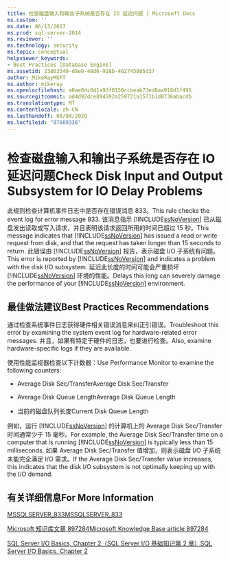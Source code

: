 ```yaml
---
title: 检查磁盘输入和输出子系统是否存在 IO 延迟问题 | Microsoft Docs
ms.custom: ''
ms.date: 06/13/2017
ms.prod: sql-server-2014
ms.reviewer: ''
ms.technology: security
ms.topic: conceptual
helpviewer_keywords:
- Best Practices [Database Engine]
ms.assetid: 23863340-d8e0-48d6-928b-462745885d37
author: MikeRayMSFT
ms.author: mikeray
ms.openlocfilehash: a0ae8dc0d1a93f8150ccbeab73ed8aa918d1f495
ms.sourcegitcommit: ad4d92dce894592a259721a1571b1d8736abacdb
ms.translationtype: MT
ms.contentlocale: zh-CN
ms.lasthandoff: 08/04/2020
ms.locfileid: "87689336"
---
```

# <a name="check-disk-input-and-output-subsystem-for-io-delay-problems"></a><span data-ttu-id="789ca-102">检查磁盘输入和输出子系统是否存在 IO 延迟问题</span><span class="sxs-lookup"><span data-stu-id="789ca-102">Check Disk Input and Output Subsystem for IO Delay Problems</span></span>
  <span data-ttu-id="789ca-103">此规则检查计算机事件日志中是否存在错误消息 833。</span><span class="sxs-lookup"><span data-stu-id="789ca-103">This rule checks the event log for error message 833.</span></span> <span data-ttu-id="789ca-104">该消息指示 [!INCLUDE[ssNoVersion](../../includes/ssnoversion-md.md)] 已从磁盘发出读取或写入请求，并且表明该请求返回所用的时间已超过 15 秒。</span><span class="sxs-lookup"><span data-stu-id="789ca-104">This message indicates that [!INCLUDE[ssNoVersion](../../includes/ssnoversion-md.md)] has issued a read or write request from disk, and that the request has taken longer than 15 seconds to return.</span></span> <span data-ttu-id="789ca-105">此错误由 [!INCLUDE[ssNoVersion](../../includes/ssnoversion-md.md)] 报告，表示磁盘 I/O 子系统有问题。</span><span class="sxs-lookup"><span data-stu-id="789ca-105">This error is reported by [!INCLUDE[ssNoVersion](../../includes/ssnoversion-md.md)] and indicates a problem with the disk I/O subsystem.</span></span> <span data-ttu-id="789ca-106">延迟此长度的时间可能会严重损坏 [!INCLUDE[ssNoVersion](../../includes/ssnoversion-md.md)] 环境的性能。</span><span class="sxs-lookup"><span data-stu-id="789ca-106">Delays this long can severely damage the performance of your [!INCLUDE[ssNoVersion](../../includes/ssnoversion-md.md)] environment.</span></span>  
  
## <a name="best-practices-recommendations"></a><span data-ttu-id="789ca-107">最佳做法建议</span><span class="sxs-lookup"><span data-stu-id="789ca-107">Best Practices Recommendations</span></span>  
 <span data-ttu-id="789ca-108">通过检查系统事件日志获得硬件相关错误消息来纠正引错误。</span><span class="sxs-lookup"><span data-stu-id="789ca-108">Troubleshoot this error by examining the system event log for hardware-related error messages.</span></span> <span data-ttu-id="789ca-109">并且，如果有特定于硬件的日志，也要进行检查。</span><span class="sxs-lookup"><span data-stu-id="789ca-109">Also, examine hardware-specific logs if they are available.</span></span>  
  
 <span data-ttu-id="789ca-110">使用性能监视器检查以下计数器：</span><span class="sxs-lookup"><span data-stu-id="789ca-110">Use Performance Monitor to examine the following counters:</span></span>  
  
-   <span data-ttu-id="789ca-111">Average Disk Sec/Transfer</span><span class="sxs-lookup"><span data-stu-id="789ca-111">Average Disk Sec/Transfer</span></span>  
  
-   <span data-ttu-id="789ca-112">Average Disk Queue Length</span><span class="sxs-lookup"><span data-stu-id="789ca-112">Average Disk Queue Length</span></span>  
  
-   <span data-ttu-id="789ca-113">当前的磁盘队列长度</span><span class="sxs-lookup"><span data-stu-id="789ca-113">Current Disk Queue Length</span></span>  
  
 <span data-ttu-id="789ca-114">例如，运行 [!INCLUDE[ssNoVersion](../../includes/ssnoversion-md.md)] 的计算机上的 Average Disk Sec/Transfer 时间通常少于 15 毫秒。</span><span class="sxs-lookup"><span data-stu-id="789ca-114">For example, the Average Disk Sec/Transfer time on a computer that is running [!INCLUDE[ssNoVersion](../../includes/ssnoversion-md.md)] is typically less than 15 milliseconds.</span></span> <span data-ttu-id="789ca-115">如果 Average Disk Sec/Transfer 值增加，则表示磁盘 I/O 子系统未能完全满足 I/O 需求。</span><span class="sxs-lookup"><span data-stu-id="789ca-115">If the Average Disk Sec/Transfer value increases, this indicates that the disk I/O subsystem is not optimally keeping up with the I/O demand.</span></span>  
  
## <a name="for-more-information"></a><span data-ttu-id="789ca-116">有关详细信息</span><span class="sxs-lookup"><span data-stu-id="789ca-116">For More Information</span></span>  
 [<span data-ttu-id="789ca-117">MSSQLSERVER_833</span><span class="sxs-lookup"><span data-stu-id="789ca-117">MSSQLSERVER_833</span></span>](../errors-events/mssqlserver-833-database-engine-error.md)  
  
 [<span data-ttu-id="789ca-118">Microsoft 知识库文章 897284</span><span class="sxs-lookup"><span data-stu-id="789ca-118">Microsoft Knowledge Base article 897284</span></span>](https://go.microsoft.com/fwlink/?linkid=117743)  
  
 <span data-ttu-id="789ca-119">[SQL Server I/O Basics, Chapter 2（SQL Server I/O 基础知识第 2 章）](/previous-versions/sql/sql-server-2005/administrator/cc917726(v=technet.10))</span><span class="sxs-lookup"><span data-stu-id="789ca-119">[SQL Server I/O Basics, Chapter 2](/previous-versions/sql/sql-server-2005/administrator/cc917726(v=technet.10))</span></span>  
  
  
